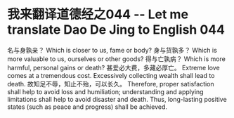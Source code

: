 # 我来翻译道德经之044 -- Let me translate Dao De Jing to English 044

名与身孰亲？
Which is closer to us, fame or body?
身与货孰多？
Which is more valuable to us, ourselves or other goods?
得与亡孰病？
Which is more harmful, personal gains or death?
甚爱必大费，多藏必厚亡。
Extreme love comes at a tremendous cost. Excessively collecting wealth shall lead to death.
故知足不辱，知止不殆，可以长久。
Therefore, proper satisfaction shall help to avoid loss and humiliation; understanding and applying limitations shall help to avoid disaster and death. Thus, long-lasting positive states (such as peace and progress) shall be achieved.